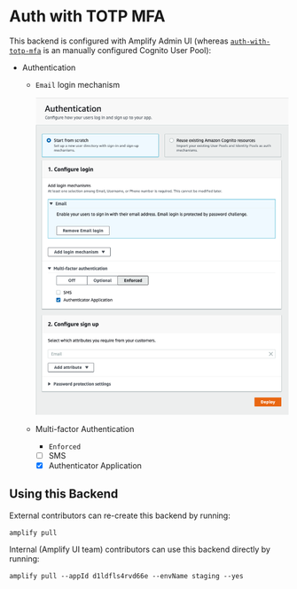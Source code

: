# Auth with TOTP MFA

This backend is configured with Amplify Admin UI (whereas [`auth-with-totp-mfa`](../auth-with-totp-mfa) is an manually configured Cognito User Pool):

- Authentication

  - `Email` login mechanism

    ![SCreenshot of Username configuration](screenshot.png)

  - Multi-factor Authentication

    - `Enforced`

    - [ ] SMS
    - [x] Authenticator Application

## Using this Backend

External contributors can re-create this backend by running:

```shell
amplify pull
```

Internal (Amplify UI team) contributors can use this backend directly by running:

```shell
amplify pull --appId d1ldfls4rvd66e --envName staging --yes
```
